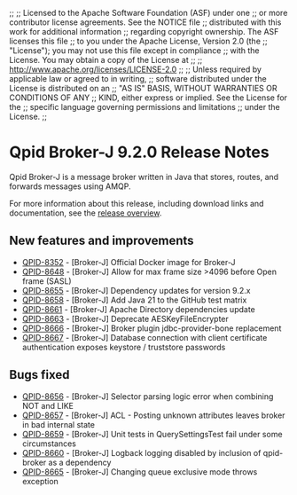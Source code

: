 ;;
;; Licensed to the Apache Software Foundation (ASF) under one
;; or more contributor license agreements.  See the NOTICE file
;; distributed with this work for additional information
;; regarding copyright ownership.  The ASF licenses this file
;; to you under the Apache License, Version 2.0 (the
;; "License"); you may not use this file except in compliance
;; with the License.  You may obtain a copy of the License at
;; 
;;   http://www.apache.org/licenses/LICENSE-2.0
;; 
;; Unless required by applicable law or agreed to in writing,
;; software distributed under the License is distributed on an
;; "AS IS" BASIS, WITHOUT WARRANTIES OR CONDITIONS OF ANY
;; KIND, either express or implied.  See the License for the
;; specific language governing permissions and limitations
;; under the License.
;;

# Qpid Broker-J 9.2.0 Release Notes

Qpid Broker-J is a message broker written in Java that stores, routes,
and forwards messages using AMQP.

For more information about this release, including download links and
documentation, see the [release overview](index.html).


## New features and improvements

 - [QPID-8352](https://issues.apache.org/jira/browse/QPID-8352) - [Broker-J] Official Docker image for Broker-J
 - [QPID-8648](https://issues.apache.org/jira/browse/QPID-8648) - [Broker-J] Allow for max frame size >4096 before Open frame (SASL)
 - [QPID-8655](https://issues.apache.org/jira/browse/QPID-8655) - [Broker-J] Dependency updates for version 9.2.x
 - [QPID-8658](https://issues.apache.org/jira/browse/QPID-8658) - [Broker-J] Add Java 21 to the GitHub test matrix
 - [QPID-8661](https://issues.apache.org/jira/browse/QPID-8661) - [Broker-J] Apache Directory dependencies update
 - [QPID-8663](https://issues.apache.org/jira/browse/QPID-8663) - [Broker-J] Deprecate AESKeyFileEncrypter
 - [QPID-8666](https://issues.apache.org/jira/browse/QPID-8666) - [Broker-J] Broker plugin jdbc-provider-bone replacement
 - [QPID-8667](https://issues.apache.org/jira/browse/QPID-8667) - [Broker-J] Database connection with client certificate authentication exposes keystore / truststore passwords

## Bugs fixed

 - [QPID-8656](https://issues.apache.org/jira/browse/QPID-8656) - [Broker-J] Selector parsing logic error when combining NOT and LIKE
 - [QPID-8657](https://issues.apache.org/jira/browse/QPID-8657) - [Broker-J] ACL - Posting unknown attributes leaves broker in bad internal state
 - [QPID-8659](https://issues.apache.org/jira/browse/QPID-8659) - [Broker-J] Unit tests in QuerySettingsTest fail under some circumstances
 - [QPID-8660](https://issues.apache.org/jira/browse/QPID-8660) - [Broker-J] Logback logging disabled by inclusion of qpid-broker as a dependency
 - [QPID-8665](https://issues.apache.org/jira/browse/QPID-8665) - [Broker-J] Changing queue exclusive mode throws exception
